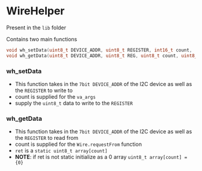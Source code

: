 # WireHelper

Present in the `lib` folder

Contains two main functions

```c
void wh_setData(uint8_t DEVICE_ADDR, uint8_t REGISTER, int16_t count, ...);
void wh_getData(uint8_t DEVICE_ADDR, uint8_t REG, uint8_t count, uint8_t * ret);
```

### wh_setData

- This function takes in the `7bit DEVICE_ADDR` of the I2C device as well as the `REGISTER` to write to
- count is supplied for the `va_args`
- supply the `uint8_t` data to write to the `REGISTER`

### wh_getData

- This function takes in the `7bit DEVICE_ADDR` of the I2C device as well as the `REGISTER` to read from
- count is supplied for the `Wire.requestFrom` function
- `ret` is a `static uint8_t array[count]`
- **NOTE**: if ret is not static initialize as a 0 array `uint8_t array[count] = {0}`

